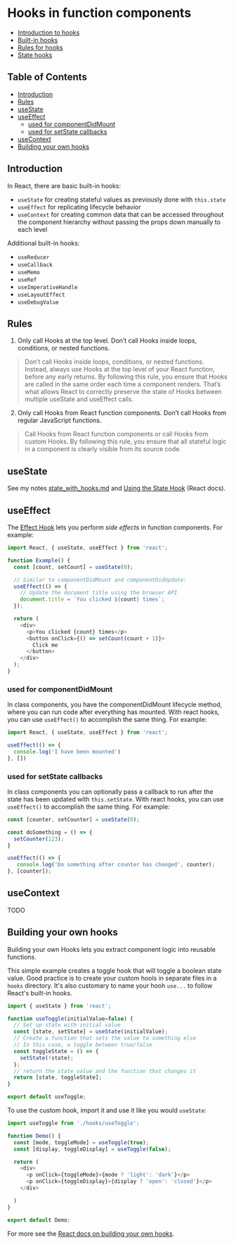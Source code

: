 # Hooks in function components

- [Introduction to hooks](https://reactjs.org/docs/hooks-intro.html)
- [Built-in hooks](https://reactjs.org/docs/hooks-reference.html)
- [Rules for hooks](https://reactjs.org/docs/hooks-rules.html)
- [State hooks](https://reactjs.org/docs/hooks-state.html)


## Table of Contents

<!-- toc -->

- [Introduction](#introduction)
- [Rules](#rules)
- [useState](#usestate)
- [useEffect](#useeffect)
  * [used for componentDidMount](#used-for-componentdidmount)
  * [used for setState callbacks](#used-for-setstate-callbacks)
- [useContext](#usecontext)
- [Building your own hooks](#building-your-own-hooks)

<!-- tocstop -->

## Introduction

In React, there are basic built-in hooks:

- `useState` for creating stateful values as previously done with `this.state`
- `useEffect` for replicating lifecycle behavior
- `useContext` for creating common data that can be accessed throughout the component hierarchy without passing the props down manually to each level

Additional built-in hooks:

- `useReducer`
- `useCallback`
- `useMemo`
- `useRef`
- `useImperativeHandle`
- `useLayoutEffect`
- `useDebugValue`


## Rules

1. Only call Hooks at the top level. Don’t call Hooks inside loops, conditions, or nested functions.

> Don’t call Hooks inside loops, conditions, or nested functions. Instead, always use Hooks at the top level of your React function, before any early returns. By following this rule, you ensure that Hooks are called in the same order each time a component renders. That’s what allows React to correctly preserve the state of Hooks between multiple useState and useEffect calls.

2. Only call Hooks from React function components. Don’t call Hooks from regular JavaScript functions.

> Call Hooks from React function components or call Hooks from custom Hooks. By following this rule, you ensure that all stateful logic in a component is clearly visible from its source code.


## useState

See my notes [state_with_hooks.md](state_with_hooks.md) and [Using the State Hook](https://reactjs.org/docs/hooks-state.html) (React docs).

## useEffect

The [Effect Hook](https://reactjs.org/docs/hooks-effect.html) lets you perform *side effects* in function components. For example:

```javascript
import React, { useState, useEffect } from 'react';

function Example() {
  const [count, setCount] = useState(0);

  // Similar to componentDidMount and componentDidUpdate:
  useEffect(() => {
    // Update the document title using the browser API
    document.title = `You clicked ${count} times`;
  });

  return (
    <div>
      <p>You clicked {count} times</p>
      <button onClick={() => setCount(count + 1)}>
        Click me
      </button>
    </div>
  );
}
```

### used for componentDidMount

In class components, you have the componentDidMount lifecycle method, where you can run code after everything has mounted. With react hooks, you can use `useEffect()` to accomplish the same thing. For example:

```javascript
import React, { useState, useEffect } from 'react';

useEffect(() => {
  console.log('I have been mounted')
}, [])
```

### used for setState callbacks

In class components you can optionally pass a callback to run after the state has been updated with `this.setState`. With react hooks, you can use `useEffect()` to accomplish the same thing. For example:

```javascript
const [counter, setCounter] = useState(0);

const doSomething = () => {
  setCounter(123);
}

useEffect(() => {
   console.log('Do something after counter has changed', counter);
}, [counter]);
```


## useContext

TODO


## Building your own hooks

Building your own Hooks lets you extract component logic into reusable functions.

This simple example creates a toggle hook that will toggle a boolean state value. Good practice is to create your custom hools in separate files in a `hooks` directory. It's also customary to name your hooh `use...` to follow React's built-in hooks.


```javascript
import { useState } from 'react';

function useToggle(initialValue=false) {
  // Set up state with initial value
  const [state, setState] = useState(initialValue);
  // Create a function that sets the value to something else
  // In this case, a toggle between true/false
  const toggleState = () => {
    setState(!state);
  };
  // return the state value and the function that changes it
  return [state, toggleState];
}

export default useToggle;
```

To use the custom hook, import it and use it like you would `useState`:

```javascript
import useToggle from './hooks/useToggle';

function Demo() {
  const [mode, toggleMode] = useToggle(true);
  const [display, toggleDisplay] = useToggle(false);

  return (
    <div>
      <p onClick={toggleMode}>{mode ? 'light': 'dark'}</p>
      <p onClick={toggleDisplay}>{display ? 'open': 'closed'}</p>
    </div>

  )
}

export default Demo;
```


For more see the [React docs on building your own hooks](https://reactjs.org/docs/hooks-custom.html).
